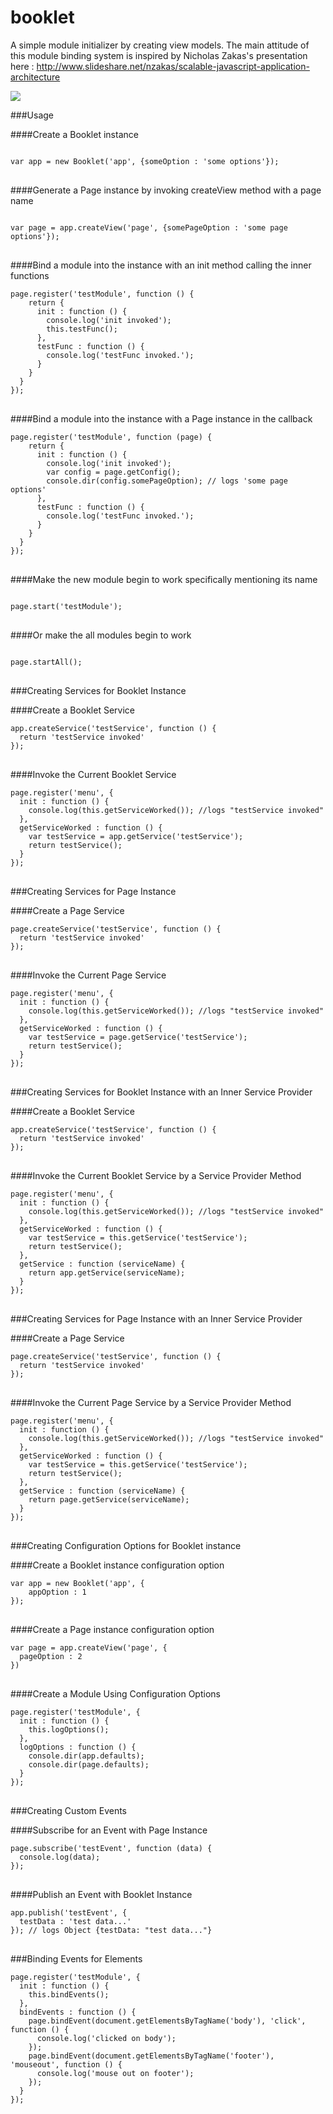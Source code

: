 # booklet
A simple module initializer by creating view models.
The main attitude of this module binding system is inspired by Nicholas Zakas's presentation here : http://www.slideshare.net/nzakas/scalable-javascript-application-architecture

<img src="https://badge.fury.io/js/booklet.js.svg"/>

###Usage

####Create a Booklet instance

<pre lang="javascript">
<code>
var app = new Booklet('app', {someOption : 'some options'});
</code>
</pre>

####Generate a Page instance by invoking createView method with a page name

<pre lang="javascript">
<code>
var page = app.createView('page', {somePageOption : 'some page options'});
</code>
</pre>

####Bind a module into the instance with an init method calling the inner functions

<pre lang="javascript">
<code>page.register('testModule', function () {
    return {
      init : function () {
        console.log('init invoked');
        this.testFunc();
      },
      testFunc : function () {
        console.log('testFunc invoked.');
      }
    }
  }
});
</code>
</pre>

####Bind a module into the instance with a Page instance in the callback

<pre lang="javascript">
<code>page.register('testModule', function (page) {
    return {
      init : function () {
        console.log('init invoked');
        var config = page.getConfig();
        console.dir(config.somePageOption); // logs 'some page options'
      },
      testFunc : function () {
        console.log('testFunc invoked.');
      }
    }
  }
});
</code>
</pre>

####Make the new module begin to work specifically mentioning its name

<pre lang="javascript">
<code>
page.start('testModule');
</code>
</pre>

####Or make the all modules begin to work

<pre lang="javascript">
<code>
page.startAll();
</code>
</pre>

###Creating Services for Booklet Instance

####Create a Booklet Service

<pre lang="javascript">
<code>app.createService('testService', function () {
  return 'testService invoked'
});
</code>
</pre>

####Invoke the Current Booklet Service

<pre lang="javascript">
<code>page.register('menu', {
  init : function () {
    console.log(this.getServiceWorked()); //logs "testService invoked"
  },
  getServiceWorked : function () {
    var testService = app.getService('testService');
    return testService();
  }
});
</code>
</pre>

###Creating Services for Page Instance

####Create a Page Service

<pre lang="javascript">
<code>page.createService('testService', function () {
  return 'testService invoked'
});
</code>
</pre>

####Invoke the Current Page Service

<pre lang="javascript">
<code>page.register('menu', {
  init : function () {
    console.log(this.getServiceWorked()); //logs "testService invoked"
  },
  getServiceWorked : function () {
    var testService = page.getService('testService');
    return testService();
  }
});
</code>
</pre>

###Creating Services for Booklet Instance with an Inner Service Provider

####Create a Booklet Service

<pre lang="javascript">
<code>app.createService('testService', function () {
  return 'testService invoked'
});
</code>
</pre>

####Invoke the Current Booklet Service by a Service Provider Method

<pre lang="javascript">
<code>page.register('menu', {
  init : function () {
    console.log(this.getServiceWorked()); //logs "testService invoked"
  },
  getServiceWorked : function () {
    var testService = this.getService('testService');
    return testService();
  },
  getService : function (serviceName) {
    return app.getService(serviceName);
  }
});
</code>
</pre>

###Creating Services for Page Instance with an Inner Service Provider

####Create a Page Service

<pre lang="javascript">
<code>page.createService('testService', function () {
  return 'testService invoked'
});
</code>
</pre>

####Invoke the Current Page Service by a Service Provider Method

<pre lang="javascript">
<code>page.register('menu', {
  init : function () {
    console.log(this.getServiceWorked()); //logs "testService invoked"
  },
  getServiceWorked : function () {
    var testService = this.getService('testService');
    return testService();
  },
  getService : function (serviceName) {
    return page.getService(serviceName);
  }
});
</code>
</pre>

###Creating Configuration Options for Booklet instance

####Create a Booklet instance configuration option

<pre lang="javascript">
<code>var app = new Booklet('app', {
	appOption : 1
});
</code>
</pre>

####Create a Page instance configuration option

<pre lang="javascript">
<code>var page = app.createView('page', {
  pageOption : 2
})
</code>
</pre>

####Create a Module Using Configuration Options

<pre lang="javascript">
<code>page.register('testModule', {
  init : function () {
    this.logOptions();
  },
  logOptions : function () {
    console.dir(app.defaults);
    console.dir(page.defaults);
  }
});
</code>
</pre>

###Creating Custom Events

####Subscribe for an Event with Page Instance

<pre lang="javascript">
<code>page.subscribe('testEvent', function (data) {
  console.log(data);
});
</code>
</pre>

####Publish an Event with Booklet Instance

<pre lang="javascript">
<code>app.publish('testEvent', {
  testData : 'test data...'
}); // logs Object {testData: "test data..."}
</code>
</pre>

###Binding Events for Elements

<pre lang="javascript">
<code>page.register('testModule', {
  init : function () {
    this.bindEvents();
  },
  bindEvents : function () {
    page.bindEvent(document.getElementsByTagName('body'), 'click', function () {
      console.log('clicked on body');
    });
    page.bindEvent(document.getElementsByTagName('footer'), 'mouseout', function () {
      console.log('mouse out on footer');
    });
  }
});
</code>
</pre>
